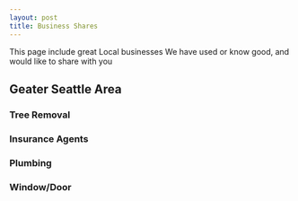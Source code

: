 ```yaml
---
layout: post
title: Business Shares
---
```

<script>
window.fbq('track', 'ViewContent', {"page": "business"});
</script>


This page include great Local businesses We have used or know good, and would like to share with you

## Geater Seattle Area

### Tree Removal 

### Insurance Agents

### Plumbing 

### Window/Door


